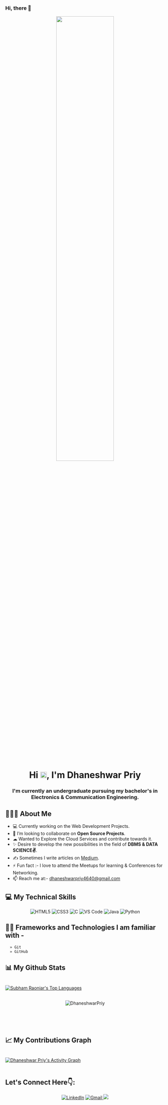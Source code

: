 ### Hi, there 👋

<div align="center">
<a href="#"><img width="60%" height="auto" src="https://user-images.githubusercontent.com/55389276/140866485-8fb1c876-9a8f-4d6a-98dc-08c4981eaf70.gif" height="90px"/></a>
</div>
 
<h1 align="center">Hi <img src="https://raw.githubusercontent.com/MartinHeinz/MartinHeinz/master/wave.gif" width="20px">, I'm Dhaneshwar Priy</h1>


<h3 align="center">I'm currently an undergraduate pursuing my bachelor's in Electronics & Communication Engineering.</h3>

## 👨🏻‍💻 About Me 
 
 
 - 💻 Currently working on the Web Development Projects.
 - 👯 I’m looking to collaborate on **Open Source Projects**.
 -  ☁ Wanted to Explore the Cloud Services and contribute towards it.
 - ✨ Desire to develop the new possibilities in the field of **DBMS & DATA SCIENCE✌**.
 - ✍ Sometimes I write articles on [Medium](https://medium.com/@dhaneshwarpriy4640).
 - ⚡ Fun fact :- I love to attend the Meetups for learning & Conferences for Networking.
 - 📫 Reach me at:- dhaneshwarpriy4640@gmail.com

## 💻 My Technical Skills

<p align="center">
    
 <img alt="HTML5" src="https://img.shields.io/badge/html5-%23E34F26.svg?&style=for-the-badge&logo=html5&logoColor=white" />
 <img alt="CSS3" src="https://img.shields.io/badge/css3-%231572B6.svg?&style=for-the-badge&logo=css3&logoColor=white" />
 <img alt="C" src="https://img.shields.io/badge/c-%2300599C.svg?&style=for-the-badge&logo=c&logoColor=white" />
 <img alt="VS Code" src="https://img.shields.io/badge/Visual_Studio_Code-0078D4?style=for-the-badge&logo=visual%20studio%20code&logoColor=white" />
 <img alt="Java" src="https://img.shields.io/badge/java-%23ED8B00.svg?&style=for-the-badge&logo=java&logoColor=white" />
 <img alt="Python" src="https://img.shields.io/badge/python-%2314354C.svg?style=for-the-badge&logo=python&logoColor=white" />

 </p>

  ## 👩‍💻 Frameworks and Technologies I am familiar with - 
      » Git
      » GitHub

  ## 📊 My Github Stats

  <br/>
  <a href="https://github.com/Dhaneshwar1908/github-readme-stats"><img alt="Subham Raoniar's Top Languages" src="https://github-readme-stats.vercel.app/api/top-langs/?username=Dhaneshwar1908&langs_count=8&count_private=true&layout=compact&theme=react&hide_border=true&bg_color=0D1117" /></a>
  <br/>
  
  <br/>
  <div align="center">
<p><img align="center" src="https://github-readme-streak-stats.herokuapp.com/?user=Dhaneshwar1908&theme=dark" alt="DhaneshwarPriy"/></p>
  </div>
<br/>

<br/>
<br/>

## 📈 My Contributions Graph

<br/>
<a href="https://github.com/Dhaneshwar1908/github-readme-activity-graph"><img alt="Dhaneshwar Priy's Activity Graph" src="https://activity-graph.herokuapp.com/graph?username=Dhaneshwar1908&bg_color=0D1117&color=5BCDEC&line=5BCDEC&point=FFFFFF&hide_border=true" /></a>

<br/>
<br/>

## Let's Connect Here👇:

<div align="center">

<a  href="https://www.linkedin.com/in/dhaneshwar-priy-625449221/" target="_blank"><img alt="LinkedIn" src="https://img.shields.io/badge/linkedin%20-%230077B5.svg?&style=for-the-badge&logo=linkedin&logoColor=white" /></a>
<a href="mailto:dhaneshwarpriy4640@gmail.com"><img  alt="Gmail" src="https://img.shields.io/badge/Gmail-D14836?style=for-the-badge&logo=gmail&logoColor=white" />
<a href="https://twitter.com/Dhaneshwar1908" target="_blank"><img src="https://img.shields.io/badge/twitter-%2300acee.svg?&style=for-the-badge&logo=twitter&logoColor=white&alt=twitter" /></a>

</div>
      
<!--
**Dhaneshwar1908/dhaneshwar1908** is a ✨ _special_ ✨ repository because its `README.md` (this file) appears on your GitHub profile.

Here are some ideas to get you started:

- 🔭 I’m currently working on ...
- 🌱 I’m currently learning ...
- 👯 I’m looking to collaborate on ...
- 🤔 I’m looking for help with ...
- 💬 Ask me about ...
- 📫 How to reach me: ...
- 😄 Pronouns: ...
- ⚡ Fun fact: ...
-->
